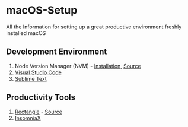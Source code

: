 # macOS-Setup
All the Information for setting up a great productive environment freshly installed macOS



## Development Environment

1. Node Version Manager (NVM) - [Installation](https://github.com/nvm-sh/nvm#installing-and-updating), [Source](https://github.com/nvm-sh/nvm)
2. [Visual Studio Code](https://code.visualstudio.com/)
3. [Sublime Text](https://sublimetext.com/)



## Productivity Tools

1. [Rectangle](https://rectangleapp.com/) - [Source](https://github.com/rxhanson/Rectangle)
2. [InsomniaX](https://mac.filehorse.com/download-insomniax/)

